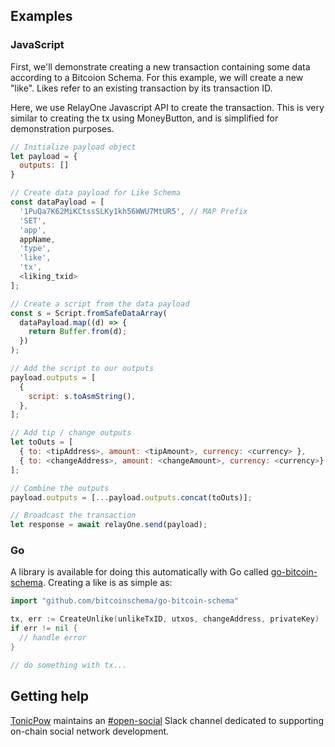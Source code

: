 ## Examples

### JavaScript

First, we'll demonstrate creating a new transaction containing some data according to a Bitcoion Schema. For this example, we will create a new "like". Likes refer to an existing transaction by its transaction ID.

Here, we use RelayOne Javascript API to create the transaction. This is very similar to creating the tx using MoneyButton, and is simplified for demonstration purposes.

```js
// Initialize payload object
let payload = {
  outputs: []
}

// Create data payload for Like Schema
const dataPayload = [
  '1PuQa7K62MiKCtssSLKy1kh56WWU7MtUR5', // MAP Prefix
  'SET',
  'app',
  appName,
  'type',
  'like',
  'tx',
  <liking_txid>
];

// Create a script from the data payload
const s = Script.fromSafeDataArray(
  dataPayload.map((d) => {
    return Buffer.from(d);
  })
);

// Add the script to our outputs
payload.outputs = [
  {
    script: s.toAsmString(),
  },
];

// Add tip / change outputs
let toOuts = [
  { to: <tipAddress>, amount: <tipAmount>, currency: <currency> },
  { to: <changeAddress>, amount: <changeAmount>, currency: <currency>}
];

// Combine the outputs
payload.outputs = [...payload.outputs.concat(toOuts)];

// Broadcast the transaction
let response = await relayOne.send(payload);
```

### Go

A library is available for doing this automatically with Go called [go-bitcoin-schema](https://github.com/bitcoinschema/go-bitcoin-schema). Creating a like is as simple as:

```go
import "github.com/bitcoinschema/go-bitcoin-schema"
```

```go
tx, err := CreateUnlike(unlikeTxID, utxos, changeAddress, privateKey)
if err != nil {
  // handle error
}

// do something with tx...
```

## Getting help

[TonicPow](https://tonicpow.com) maintains an [#open-social](https://join.slack.com/t/tonicpow/shared_invite/zt-mlccqx28-IEabvOGPx_QLyFJJbWE3hQ) Slack channel dedicated to supporting on-chain social network development.

